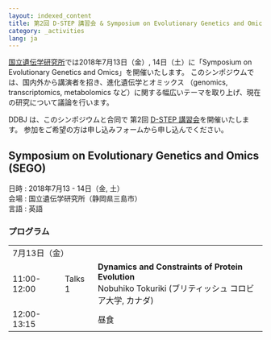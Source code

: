 ```yaml
---
layout: indexed_content
title: 第2回 D-STEP 講習会 & Symposium on Evolutionary Genetics and Omics
category: _activities
lang: ja
---
```


[国立遺伝学研究所](https://www.nig.ac.jp/nig/ja/)では2018年7月13日（金）, 14日（土）に「Symposium on Evolutionary Genetics and Omics」を開催いたします。
このシンポジウムでは、国内外から講演者を招き、進化遺伝学とオミックス （genomics, transcriptomics, metabolomics など）に関する幅広いテーマを取り上げ、現在の研究について議論を行います。

DDBJ は、このシンポジウムと合同で 第2回 [D-STEP 講習会](https://www.ddbj.nig.ac.jp/training/d-step.html)を開催いたします。 
参加をご希望の方は申し込みフォームから申し込んでください。

## Symposium on Evolutionary Genetics and Omics (SEGO)

日時 : 2018年7月13 - 14日（金, 土）<br>
会場 : 国立遺伝学研究所（静岡県三島市）<br>
言語 : 英語

### プログラム

<table>
  <tr class="separatorline">
    <td colspan="3">7月13日（金）</td>
  </tr>
  <tr>
    <td>11:00-12:00</td>
    <td>Talks 1</td>
    <td>
      <b>Dynamics and Constraints of Protein Evolution</b><br>
      Nobuhiko Tokuriki (ブリティッシュ コロビア大学, カナダ)
    </td>
  </tr>
  <tr>
    <td>12:00-13:15</td>
    <td></td>
    <td>昼食</td>
  </tr>
</table>





